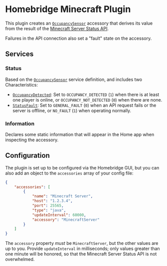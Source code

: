 # Homebridge Minecraft Plugin

This plugin creates an [`OccupancySensor`](https://developers.homebridge.io/#/service/OccupancySensor) accessory that derives its value from the result of the [Minecraft Server Status API](https://api.mcsrvstat.us/).

Failures in the API connection also set a "fault" state on the accessory.

## Services

### Status

Based on the [`OccupancySensor`](https://developers.homebridge.io/#/service/OccupancySensor) service definition, and includes two Characteristics:

- [`OccupancyDetected`](https://developers.homebridge.io/#/characteristic/OccupancyDetected): Set to `OCCUPANCY_DETECTED` (`1`) when there is at least one player is online, or `OCCUPANCY_NOT_DETECTED` (`0`) when there are none.
- [`StatusFault`](https://developers.homebridge.io/#/characteristic/StatusFault): Set to `GENERAL_FAULT` (`0`) when an API request fails or the server is offline, or `NO_FAULT` (`1`) when operating normally.

### Information

Declares some static information that will appear in the Home app when inspecting the accessory.

## Configuration

The plugin is set up to be configured via the Homebridge GUI, but you can also add an object to the `accessories` array of your config file:

```json
{
    "accessories": [
        {
            "name": "Minecraft Server",
            "host": "1.2.3.4",
            "port": 25565,
            "type": "java",
            "updateInterval": 60000,
            "accessory": "MinecraftServer"
        }
    ]
}
```

The `accessory` property _must_ be `MinecraftServer`, but the other values are up to you. Provide `updateInterval` in milliseconds; only values greater than one minute will be honored, so that the Minecraft Server Status API is not overwhelmed.
